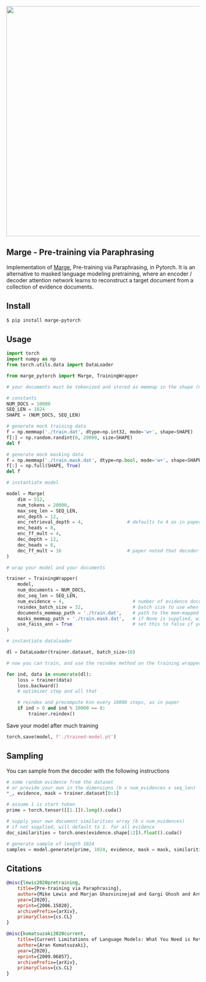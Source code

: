 <img src="./marge.png" width="600px"></img>

## Marge - Pre-training via Paraphrasing

Implementation of <a href="https://arxiv.org/abs/2006.15020">Marge</a>, Pre-training via Paraphrasing, in Pytorch. It is an alternative to masked language modeling pretraining, where an encoder / decoder attention network learns to reconstruct a target document from a collection of evidence documents.

## Install

```bash
$ pip install marge-pytorch
```

## Usage

```python
import torch
import numpy as np
from torch.utils.data import DataLoader

from marge_pytorch import Marge, TrainingWrapper

# your documents must be tokenized and stored as memmap in the shape (num documents, seq length)

# constants
NUM_DOCS = 10000
SEQ_LEN = 1024
SHAPE = (NUM_DOCS, SEQ_LEN)

# generate mock training data
f = np.memmap('./train.dat', dtype=np.int32, mode='w+', shape=SHAPE)
f[:] = np.random.randint(0, 20000, size=SHAPE)
del f

# generate mock masking data
f = np.memmap('./train.mask.dat', dtype=np.bool, mode='w+', shape=SHAPE)
f[:] = np.full(SHAPE, True)
del f

# instantiate model

model = Marge(
    dim = 512,
    num_tokens = 20000,
    max_seq_len = SEQ_LEN,
    enc_depth = 12,
    enc_retrieval_depth = 4,                # defaults to 4 as in paper (take the CLS token after the 4th layer of the encoder)
    enc_heads = 8,
    enc_ff_mult = 4,
    dec_depth = 12,
    dec_heads = 8,
    dec_ff_mult = 16                        # paper noted that decoder needs to have much bigger feed forward sizes
)

# wrap your model and your documents

trainer = TrainingWrapper(
    model,
    num_documents = NUM_DOCS,
    doc_seq_len = SEQ_LEN,
    num_evidence = 4,                         # number of evidence documents to fetch per target document to construct
    reindex_batch_size = 32,                  # batch size to use when reindexing
    documents_memmap_path = './train.dat',    # path to the mem-mapped documents
    masks_memmap_path = './train.mask.dat',   # if None is supplied, will assume all tokens are visible
    use_faiss_ann = True                      # set this to false if you have a low number of documents, and approximate nearest neighbor is not needed
)

# instantiate dataloader

dl = DataLoader(trainer.dataset, batch_size=16)

# now you can train, and use the reindex method on the training wrapper at appropriate intervals

for ind, data in enumerate(dl):
    loss = trainer(data)
    loss.backward()
    # optimizer step and all that

    # reindex and precompute knn every 10000 steps, as in paper
    if ind > 0 and ind % 10000 == 0:
        trainer.reindex()
```

Save your model after much training

```python
torch.save(model, f'./trained-model.pt')
```

## Sampling

You can sample from the decoder with the following instructions

```python
# some random evidence from the dataset
# or provide your own in the dimensions (b x num_evidences x seq_len)
*_, evidence, mask = trainer.dataset[0:1]

# assume 1 is start token
prime = torch.tensor([[1.]]).long().cuda()

# supply your own document similarities array (b x num_evidences)
# if not supplied, will default to 1. for all evidence
doc_similarities = torch.ones(evidence.shape[:2]).float().cuda()

# generate sample of length 1024
samples = model.generate(prime, 1024, evidence, mask = mask, similarities = doc_similarities)
```

## Citations

```bibtex
@misc{lewis2020pretraining,
    title={Pre-training via Paraphrasing},
    author={Mike Lewis and Marjan Ghazvininejad and Gargi Ghosh and Armen Aghajanyan and Sida Wang and Luke Zettlemoyer},
    year={2020},
    eprint={2006.15020},
    archivePrefix={arXiv},
    primaryClass={cs.CL}
}
```

```bibtex
@misc{komatsuzaki2020current,
    title={Current Limitations of Language Models: What You Need is Retrieval},
    author={Aran Komatsuzaki},
    year={2020},
    eprint={2009.06857},
    archivePrefix={arXiv},
    primaryClass={cs.CL}
}
```
